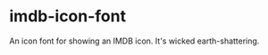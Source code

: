 imdb-icon-font
==============

An icon font for showing an IMDB icon. It's wicked earth-shattering.
